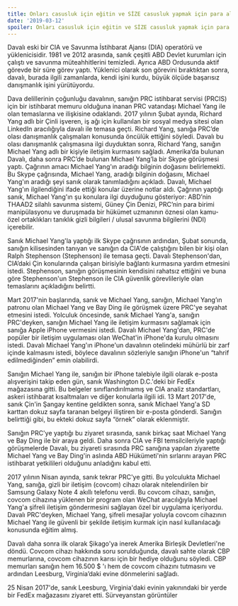 ```yaml
---
title: Onları casusluk için eğitin ve SİZE casusluk yapmak için para alırken şaşırmış gibi davranın!
date: '2019-03-12'
spoiler: Onları casusluk için eğitin ve SİZE casusluk yapmak için para alırken şaşırmış gibi davranın!
---
```


Davalı eski bir CIA ve Savunma İstihbarat Ajansı (DIA) operatörü ve yüklenicisidir. 1981 ve 2012 arasında, sanık çeşitli ABD Devlet kurumları için çalıştı ve savunma müteahhitlerini temizledi. Ayrıca ABD Ordusunda aktif görevde bir süre görev yaptı. Yüklenici olarak son görevini bıraktıktan sonra, davalı, burada ilgili zamanlarda, kendi işini kurdu, büyük ölçüde başarısız danışmanlık işini yürütüyordu.

Dava delillerinin çoğunluğu davalının, sanığın PRC istihbarat servisi (PRCIS) için bir istihbarat memuru olduğuna inanan PRC vatandaşı Michael Yang ile olan temaslarına ve ilişkisine odaklandı. 2017 yılının Şubat ayında, Richard Yang adlı bir Çinli işveren, iş ağı için kullanılan bir sosyal medya sitesi olan LinkedIn aracılığıyla davalı ile temasa geçti. Richard Yang, sanığa PRC’de olası danışmanlık çalışmaları konusunda öncülük ettiğini söyledi. Davalı bu olası danışmanlık çalışmasına ilgi duyduktan sonra, Richard Yang, sanığın Michael Yang adlı bir kişiyle iletişim kurmasını sağladı. Amerika’da bulunan Davalı, daha sonra PRC’de bulunan Michael Yang’la bir Skype görüşmesi yaptı. Çağrının amacı Michael Yang'ın aradığı bilginin doğasını belirlemekti. Bu Skype çağrısında, Michael Yang, aradığı bilginin doğasını, Michael Yang'ın aradığı şeyi sanık olarak tanımladığını açıkladı. Davalı, Michael Yang'ın ilgilendiğini ifade ettiği konular üzerine notlar aldı. Çağrının yaptığı sanık, Michael Yang'ın şu konulara ilgi duyduğunu gösteriyor: ABD’nin THAAD2 silahlı savunma sistemi, Güney Çin Denizi, PRC’nin para birimi manipülasyonu ve duruşmada bir hükümet uzmanının öznesi olan kamu-özel ortaklıkları tanıklık gizli bilgileri / ulusal savunma bilgilerini (NDI) içerebilir.

Sanık Michael Yang'la yaptığı ilk Skype çağrısının ardından, Şubat sonunda, sanığın kilisesinden tanıyan ve sanığın da CIA'de çalıştığını bilen bir kişi olan Ralph Stephenson (Stephenson) ile temasa geçti. Davalı Stephenson'dan, CIA’daki Çin konularında çalışan birisiyle bağlantı kurmasına yardım etmesini istedi. Stephenson, sanığın görüşmesinin kendisini rahatsız ettiğini ve buna göre Stephenson'un Stephenson ile CIA güvenlik görevlileriyle olan temaslarını açıkladığını belirtti.

Mart 2017'nin başlarında, sanık ve Michael Yang, sanığın, Michael Yang’ın patronu olan Michael Yang ve Bay Ding ile görüşmek üzere PRC'ye seyahat etmesini istedi. Yolculuk öncesinde, sanık Michael Yang'a, sanığın PRC'deyken, sanığın Michael Yang ile iletişim kurmasını sağlamak için sanığa Apple iPhone vermesini istedi. Davalı Michael Yang'dan, PRC'de popüler bir iletişim uygulaması olan WeChat'in iPhone'da kurulu olmasını istedi. Davalı Michael Yang'ın iPhone'un davalının otelindeki mühürlü bir zarf içinde kalmasını istedi, böylece davalının sözleriyle sanığın iPhone'un “tahrif edilmediğinden” emin olabilirdi.

Sanığın Michael Yang ile, sanığın bir iPhone talebiyle ilgili olarak e-posta alışverişini takip eden gün, sanık Washington D.C.'deki bir FedEx mağazasına gitti. Bu belgeler sınıflandırılmamış ve CIA analiz standartları, askeri istihbarat kısaltmaları ve diğer konularla ilgili idi. 13 Mart 2017'de, sanık Çin'in Şangay kentine geldikten sonra, sanık Michael Yang'a SD karttan dokuz sayfa taranan belgeyi iliştiren bir e-posta gönderdi. Sanığın belirttiği gibi, bu ekteki dokuz sayfa “örnek” olarak eklenmiştir.

Sanığın PRC'ye yaptığı bu ziyaret sırasında, sanık birkaç saat Michael Yang ve Bay Ding ile bir araya geldi. Daha sonra CIA ve FBI temsilcileriyle yaptığı görüşmelerde Davalı, bu ziyareti sırasında PRC sanığına yapılan ziyarette Michael Yang ve Bay Ding'in aslında ABD Hükümeti'nin sırlarını arayan PRC istihbarat yetkilileri olduğunu anladığını kabul etti.

2017 yılının Nisan ayında, sanık tekrar PRC'ye gitti. Bu yolculukta Michael Yang, sanığa, gizli bir iletişim (covcom) cihazı olarak nitelendirilen bir Samsung Galaxy Note 4 akıllı telefonu verdi. Bu covcom cihazı, sanığın, covcom cihazına yüklenen bir program olan WeChat aracılığıyla Michael Yang'a şifreli iletişim göndermesini sağlayan özel bir uygulama içeriyordu. Davalı PRC'deyken, Michael Yang, şifreli mesajlar yoluyla covcom cihazının Michael Yang ile güvenli bir şekilde iletişim kurmak için nasıl kullanılacağı konusunda eğitim almış.

Davalı daha sonra ilk olarak Şikago'ya inerek Amerika Birleşik Devletleri'ne döndü. Covcom cihazı hakkında soru sorulduğunda, davalı sahte olarak CBP memurlarına, covcom cihazının karısı için bir hediye olduğunu söyledi. CBP memurları sanığın hem 16.500 $ 'ı hem de covcom cihazını tutmasını ve ardından Leesburg, Virginia’daki evine dönmelerini sağladı.

25 Nisan 2017'de, sanık Leesburg, Virginia'daki evinin yakınındaki bir yerde bir FedEx mağazasını ziyaret etti. Sürveyanstan görüntüler